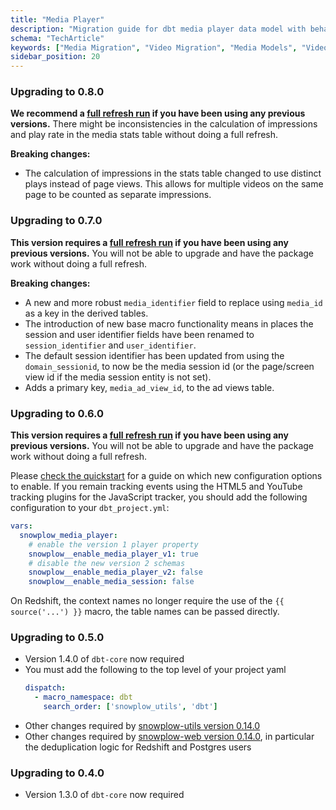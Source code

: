 ```yaml
---
title: "Media Player"
description: "Migration guide for dbt media player data model with behavioral video analytics improvements."
schema: "TechArticle"
keywords: ["Media Migration", "Video Migration", "Media Models", "Video Analytics", "DBT Migration", "Media DBT"]
sidebar_position: 20
---
```


### Upgrading to 0.8.0
**We recommend a [full refresh run](/docs/modeling-your-data/modeling-your-data-with-dbt/dbt-operation/full-or-partial-refreshes/index.md#complete-refresh-of-snowplow-package) if you have been using any previous versions.** There might be inconsistencies in the calculation of impressions and play rate in the media stats table without doing a full refresh.

**Breaking changes:**

-  The calculation of impressions in the stats table changed to use distinct plays instead of page views. This allows for multiple videos on the same page to be counted as separate impressions.

### Upgrading to 0.7.0
**This version requires a [full refresh run](/docs/modeling-your-data/modeling-your-data-with-dbt/dbt-operation/full-or-partial-refreshes/index.md#complete-refresh-of-snowplow-package) if you have been using any previous versions.** You will not be able to upgrade and have the package work without doing a full refresh.

**Breaking changes:**

- A new and more robust `media_identifier` field to replace using `media_id` as a key in the derived tables.
- The introduction of new base macro functionality means in places the session and user identifier fields have been renamed to `session_identifier` and `user_identifier`.
- The default session identifier has been updated from using the `domain_sessionid`, to now be the media session id (or the page/screen view id if the media session entity is not set).
-  Adds a primary key, `media_ad_view_id`, to the ad views table.

### Upgrading to 0.6.0
**This version requires a [full refresh run](/docs/modeling-your-data/modeling-your-data-with-dbt/dbt-operation/full-or-partial-refreshes/index.md#complete-refresh-of-snowplow-package) if you have been using any previous versions.** You will not be able to upgrade and have the package work without doing a full refresh.

Please [check the quickstart](/docs/modeling-your-data/modeling-your-data-with-dbt/dbt-quickstart/media-player/index.md) for a guide on which new configuration options to enable. If you remain tracking events using the HTML5 and YouTube tracking plugins for the JavaScript tracker, you should add the following configuration to your `dbt_project.yml`:

```yml title=dbt_project.yml
vars:
  snowplow_media_player:
    # enable the version 1 player property
    snowplow__enable_media_player_v1: true
    # disable the new version 2 schemas
    snowplow__enable_media_player_v2: false
    snowplow__enable_media_session: false
```

On Redshift, the context names no longer require the use of the `{{ source('...') }}` macro, the table names can be passed directly.

### Upgrading to 0.5.0
- Version 1.4.0 of `dbt-core` now required
- You must add the following to the top level of your project yaml
    ```yml title="dbt_project.yml"
    dispatch:
      - macro_namespace: dbt
        search_order: ['snowplow_utils', 'dbt']
    ```
- Other changes required by [snowplow-utils version 0.14.0](/docs/modeling-your-data/modeling-your-data-with-dbt/migration-guides/utils/index.md#upgrading-to-0140)
- Other changes required by [snowplow-web version 0.14.0](/docs/modeling-your-data/modeling-your-data-with-dbt/migration-guides/web/index.md#upgrading-to-0140), in particular the deduplication logic for Redshift and Postgres users


### Upgrading to 0.4.0
- Version 1.3.0 of `dbt-core` now required

